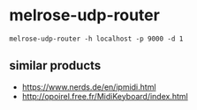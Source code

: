 # melrose-udp-router

    melrose-udp-router -h localhost -p 9000 -d 1

## similar products

- https://www.nerds.de/en/ipmidi.html
- http://opoirel.free.fr/MidiKeyboard/index.html